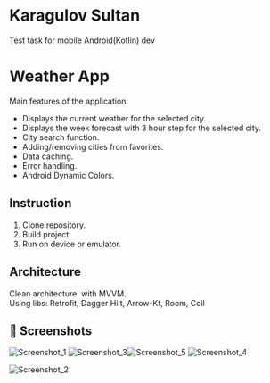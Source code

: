 
# Karagulov Sultan
Test task for mobile Android(Kotlin) dev

# Weather App
Main features of the application:
* Displays the current weather for the selected city.
* Displays the week forecast with 3 hour step for the selected city.
* City search function.
* Adding/removing cities from favorites.
* Data caching.
* Error handling.
* Android Dynamic Colors.

## Instruction
1. Clone repository.
2. Build project.
3. Run on device or emulator.

## Architecture
Clean architecture. with MVVM. <br/>
Using libs: Retrofit, Dagger Hilt, Arrow-Kt, Room, Coil


## :camera_flash: Screenshots
<!-- You can add more screenshots here if you like -->
![Screenshot_1](https://github.com/karagulov23/WeatherApp/assets/62842649/bb0d8a16-9132-4540-b46c-70184a4da2dd)
![Screenshot_3](https://github.com/karagulov23/WeatherApp/assets/62842649/68aa849a-dfa9-4598-b9b4-9a57dc84d0a8)![Screenshot_5](https://github.com/karagulov23/WeatherApp/assets/62842649/cd332145-ef26-4274-9984-ed7c64abb342)
![Screenshot_4](https://github.com/karagulov23/WeatherApp/assets/62842649/6910c6f8-a8b0-4c07-8b14-d78c83769e9a)

![Screenshot_2](https://github.com/karagulov23/WeatherApp/assets/62842649/b12182d5-e27c-491a-a558-7922f873d001)


